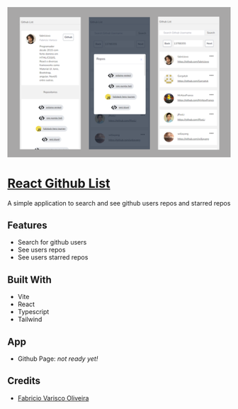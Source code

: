 ![prints](./assets/markdownImage.png)

# [React Github List](https://github.com/fabriciovo/react-github-list)
A simple application to search and see github users repos and starred repos

## Features
* Search for github users
* See users repos
* See users starred repos

## Built With
* Vite
* React
* Typescript
* Tailwind

## App
* Github Page: _not ready yet!_


## Credits

- [Fabricio Varisco Oliveira](https://github.com/fabriciovo)
